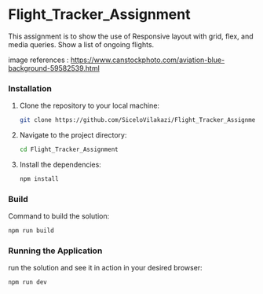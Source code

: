 # Flight_Tracker_Assignment
This assignment is to show the use of Responsive layout with grid, flex, and media queries.
Show a list of ongoing flights.

image references  : https://www.canstockphoto.com/aviation-blue-background-59582539.html

### Installation

1. Clone the repository to your local machine:

   ```bash
   git clone https://github.com/SiceloVilakazi/Flight_Tracker_Assignment.git

   ```
2. Navigate to the project directory:

   ```bash
   cd Flight_Tracker_Assignment

   ```

3. Install the dependencies:

   ```bash
   npm install
   ```

### Build

Command to build the solution:

```bash
npm run build
```

### Running the Application

run the solution and see it in action in your desired browser:

```bash
npm run dev
```